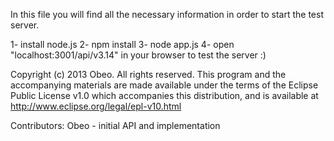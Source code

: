 In this file you will find all the necessary information in order to start the test server.

1- install node.js
2- npm install
3- node app.js
4- open "localhost:3001/api/v3.14" in your browser to test the server :)

Copyright (c) 2013 Obeo.
All rights reserved. This program and the accompanying materials
are made available under the terms of the Eclipse Public License v1.0
which accompanies this distribution, and is available at
http://www.eclipse.org/legal/epl-v10.html

Contributors:
    Obeo - initial API and implementation